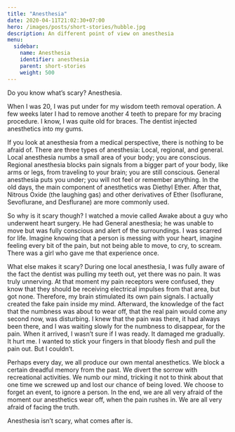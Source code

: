 ```yaml
---
title: "Anesthesia"
date: 2020-04-11T21:02:30+07:00
hero: /images/posts/short-stories/hubble.jpg
description: An different point of view on anesthesia
menu:
  sidebar:
    name: Anesthesia
    identifier: anesthesia
    parent: short-stories
    weight: 500
---
```


Do you know what’s scary? Anesthesia.
<!--more-->

When I was 20, I was put under for my wisdom teeth removal operation. A few weeks later I had to remove another 4 teeth to prepare for my bracing procedure. I know, I was quite old for braces. The dentist injected anesthetics into my gums.

If you look at anesthesia from a medical perspective, there is nothing to be afraid of. There are three types of anesthesia: Local, regional, and general. Local anesthesia numbs a small area of your body; you are conscious. Regional anesthesia blocks pain signals from a bigger part of your body, like arms or legs, from traveling to your brain; you are still conscious. General anesthesia puts you under; you will not feel or remember anything. In the old days, the main component of anesthetics was Diethyl Ether. After that, Nitrous Oxide (the laughing gas) and other derivatives of Ether (Isoflurane, Sevoflurane, and Desflurane) are more commonly used.

So why is it scary though? I watched a movie called Awake about a guy who underwent  heart surgery. He had General anesthesia; he was unable to move but was fully conscious and alert of the surroundings. I was scarred for life. Imagine knowing that a person is messing with your heart, imagine feeling every bit of the pain, but not being able to move, to cry, to scream. There was a girl who gave me that experience once.

What else makes it scary? During one local anesthesia, I was fully aware of the fact the dentist was pulling my teeth out, yet there was no pain. It was truly unnerving. At that moment my pain receptors were confused, they know that they should be receiving electrical impulses from that area, but got none. Therefore, my brain stimulated its own pain signals. I actually created the fake pain inside my mind. Afterward, the knowledge of the fact that the numbness was about to wear off, that the real pain would come any second now, was disturbing. I knew that the pain was there, it had always been there, and I was waiting slowly for the numbness to disappear, for the pain. When it arrived, I wasn’t sure if I was ready. It damaged me gradually. It hurt me. I wanted to stick your fingers in that bloody flesh and pull the pain out. But I couldn’t.

Perhaps every day, we all produce our own mental anesthetics. We block a certain dreadful memory from the past. We divert the sorrow with recreational activities. We numb our mind, tricking it not to think about that one time we screwed up and lost our chance of being loved. We choose to forget an event, to ignore a person. In the end, we are all very afraid of the moment our anesthetics wear off, when the pain rushes in. We are all very afraid of facing the truth.

Anesthesia isn’t scary, what comes after is.





 